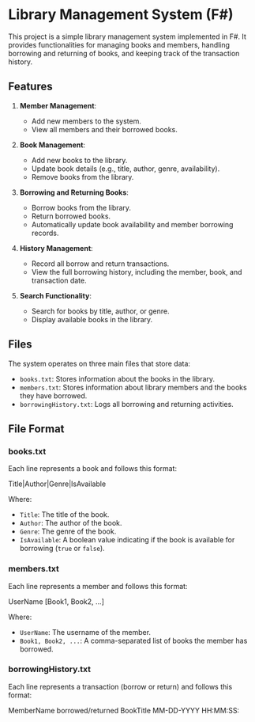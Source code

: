 # Library Management System (F#)

This project is a simple library management system implemented in F#. It provides functionalities for managing books and members, handling borrowing and returning of books, and keeping track of the transaction history.

## Features

1. **Member Management**: 
   - Add new members to the system.
   - View all members and their borrowed books.
   
2. **Book Management**: 
   - Add new books to the library.
   - Update book details (e.g., title, author, genre, availability).
   - Remove books from the library.
   
3. **Borrowing and Returning Books**: 
   - Borrow books from the library.
   - Return borrowed books.
   - Automatically update book availability and member borrowing records.
   
4. **History Management**: 
   - Record all borrow and return transactions.
   - View the full borrowing history, including the member, book, and transaction date.
   
5. **Search Functionality**: 
   - Search for books by title, author, or genre.
   - Display available books in the library.

## Files

The system operates on three main files that store data:

- `books.txt`: Stores information about the books in the library.
- `members.txt`: Stores information about library members and the books they have borrowed.
- `borrowingHistory.txt`: Logs all borrowing and returning activities.

## File Format

### books.txt
Each line represents a book and follows this format:

Title|Author|Genre|IsAvailable

Where:
- `Title`: The title of the book.
- `Author`: The author of the book.
- `Genre`: The genre of the book.
- `IsAvailable`: A boolean value indicating if the book is available for borrowing (`true` or `false`).

### members.txt
Each line represents a member and follows this format:

UserName [Book1, Book2, ...]

Where:
- `UserName`: The username of the member.
- `Book1, Book2, ...`: A comma-separated list of books the member has borrowed.

### borrowingHistory.txt
Each line represents a transaction (borrow or return) and follows this format:

MemberName borrowed/returned BookTitle MM-DD-YYYY HH:MM:SS:   
